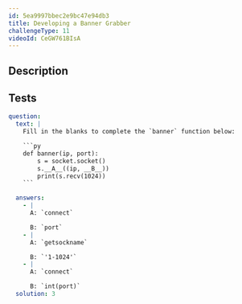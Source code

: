 ```yaml
---
id: 5ea9997bbec2e9bc47e94db3
title: Developing a Banner Grabber
challengeType: 11
videoId: CeGW761BIsA
---
```


## Description

<section id='description'>

</section>

## Tests

<section id='tests'>

````yml
question:
  text: |
    Fill in the blanks to complete the `banner` function below:

    ```py
    def banner(ip, port):
        s = socket.socket()
        s.__A__((ip, __B__))
        print(s.recv(1024))
    ```

  answers:
    - |
      A: `connect`

      B: `port`
    - |
      A: `getsockname`

      B: `'1-1024'`
    - |
      A: `connect`

      B: `int(port)`
  solution: 3
````

</section>
